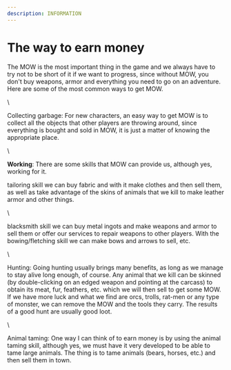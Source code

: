 ```yaml
---
description: INFORMATION
---
```


# The way to earn money



The MOW is the most important thing in the game and we always have to try not to be short of it if we want to progress, since without MOW, you don't buy weapons, armor and everything you need to go on an adventure. Here are some of the most common ways to get MOW.

\


Collecting garbage: For new characters, an easy way to get MOW is to collect all the objects that other players are throwing around, since everything is bought and sold in MOW, it is just a matter of knowing the appropriate place.

\


**Working**: There are some skills that MOW can provide us, although yes, working for it.&#x20;

&#x20;

&#x20;tailoring skill we can buy fabric and with it make clothes and then sell them, as well as take advantage of the skins of animals that we kill to make leather armor and other things.&#x20;

\


blacksmith skill we can buy metal ingots and make weapons and armor to sell them or offer our services to repair weapons to other players. With the bowing/fletching skill we can make bows and arrows to sell, etc.

\


Hunting: Going hunting usually brings many benefits, as long as we manage to stay alive long enough, of course. Any animal that we kill can be skinned (by double-clicking on an edged weapon and pointing at the carcass) to obtain its meat, fur, feathers, etc. which we will then sell to get some MOW. If we have more luck and what we find are orcs, trolls, rat-men or any type of monster, we can remove the MOW and the tools they carry. The results of a good hunt are usually good loot.

\


Animal taming: One way I can think of to earn money is by using the animal taming skill, although yes, we must have it very developed to be able to tame large animals. The thing is to tame animals (bears, horses, etc.) and then sell them in town.
